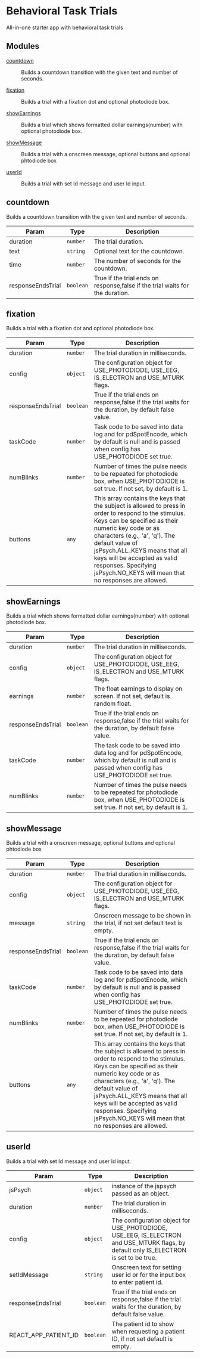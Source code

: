 # Behavioral Task Trials
All-in-one starter app with behavioral task trials
## Modules

<dl>
<dt><a href="#module_countdown">countdown</a></dt>
<dd><p>Builds a countdown transition with the given text and number of seconds.</p>
</dd>
<dt><a href="#module_fixation">fixation</a></dt>
<dd><p>Builds a trial with a fixation dot and optional photodiode box.</p>
</dd>
<dt><a href="#module_showEarnings">showEarnings</a></dt>
<dd><p>Builds a trial which shows formatted dollar earnings(number) with optional photodiode box.</p>
</dd>
<dt><a href="#module_showMessage">showMessage</a></dt>
<dd><p>Builds a trial with a onscreen message, optional buttons and optional phtodiode box</p>
</dd>
<dt><a href="#module_userId">userId</a></dt>
<dd><p>Builds a trial with set Id message and user Id input.</p>
</dd>
</dl>

<a name="module_countdown"></a>

## countdown
Builds a countdown transition with the given text and number of seconds.


| Param | Type | Description |
| --- | --- | --- |
| duration | <code>number</code> | The trial duration. |
| text | <code>string</code> | Optional text for the countdown. |
| time | <code>number</code> | The number of seconds for the countdown. |
| responseEndsTrial | <code>boolean</code> | True if the trial ends on response,false if the trial waits for the duration. |

<a name="module_fixation"></a>

## fixation
Builds a trial with a fixation dot and optional photodiode box.


| Param | Type | Description |
| --- | --- | --- |
| duration | <code>number</code> | The trial duration in milliseconds. |
| config | <code>object</code> | The configuration object for USE_PHOTODIODE, USE_EEG, IS_ELECTRON and USE_MTURK flags. |
| responseEndsTrial | <code>boolean</code> | True if the trial ends on response,false if the trial waits for the duration, by default false value. |
| taskCode | <code>number</code> | Task code to be saved into data log and for pdSpotEncode, which by default is null and is passed when config has USE_PHOTODIODE set true. |
| numBlinks | <code>number</code> | Number of times the pulse needs to be repeated for photodiode box, when USE_PHOTODIODE is set true. If not set, by default is 1. |
| buttons | <code>any</code> | This array contains the keys that the subject is allowed to press in order to respond to the stimulus. Keys can be specified as their numeric key code or as characters (e.g., 'a', 'q'). The default value of jsPsych.ALL_KEYS means that all keys will be accepted as valid responses. Specifying jsPsych.NO_KEYS will mean that no responses are allowed. |

<a name="module_showEarnings"></a>

## showEarnings
Builds a trial which shows formatted dollar earnings(number) with optional photodiode box.


| Param | Type | Description |
| --- | --- | --- |
| duration | <code>number</code> | The trial duration in milliseconds. |
| config | <code>object</code> | The configuration object for USE_PHOTODIODE, USE_EEG, IS_ELECTRON and USE_MTURK flags. |
| earnings | <code>number</code> | The float earnings to display on screen. If not set,  default is random float. |
| responseEndsTrial | <code>boolean</code> | True if the trial ends on response,false if the trial waits for the duration, by default false value. |
| taskCode | <code>number</code> | The task code to be saved into data log and for pdSpotEncode, which by default is null and is passed when config has USE_PHOTODIODE set true. |
| numBlinks | <code>number</code> | Number of times the pulse needs to be repeated for photodiode box, when USE_PHOTODIODE is set true. If not set, by default is 1. |

<a name="module_showMessage"></a>

## showMessage
Builds a trial with a onscreen message, optional buttons and optional phtodiode box


| Param | Type | Description |
| --- | --- | --- |
| duration | <code>number</code> | The trial duration in milliseconds. |
| config | <code>object</code> | The configuration object for USE_PHOTODIODE, USE_EEG, IS_ELECTRON and USE_MTURK flags. |
| message | <code>string</code> | Onscreen message to be shown in the trial, if not set default text is empty. |
| responseEndsTrial | <code>boolean</code> | True if the trial ends on response,false if the trial waits for the duration, by default false value. |
| taskCode | <code>number</code> | Task code to be saved into data log and for pdSpotEncode, which by default is null and is passed when config has USE_PHOTODIODE set true. |
| numBlinks | <code>number</code> | Number of times the pulse needs to be repeated for photodiode box, when USE_PHOTODIODE is set true. If not set, by default is 1. |
| buttons | <code>any</code> | This array contains the keys that the subject is allowed to press in order to respond to the stimulus. Keys can be specified as their numeric key code or as characters (e.g., 'a', 'q'). The default value of jsPsych.ALL_KEYS means that all keys will be accepted as valid responses. Specifying jsPsych.NO_KEYS will mean that no responses are allowed. |

<a name="module_userId"></a>

## userId
Builds a trial with set Id message and user Id input.


| Param | Type | Description |
| --- | --- | --- |
| jsPsych | <code>object</code> | instance of the jspsych passed as an object. |
| duration | <code>number</code> | The trial duration in milliseconds. |
| config | <code>object</code> | The configuration object for USE_PHOTODIODE, USE_EEG, IS_ELECTRON and USE_MTURK flags, by default only IS_ELECTRON is set to be true. |
| setIdMessage | <code>string</code> | Onscreen text for setting user id or for the input box to enter patient id. |
| responseEndsTrial | <code>boolean</code> | True if the trial ends on response,false if the trial waits for the duration, by default false value. |
| REACT_APP_PATIENT_ID | <code>boolean</code> | The patient id to show when requesting a patient ID, if not set default is empty. |

